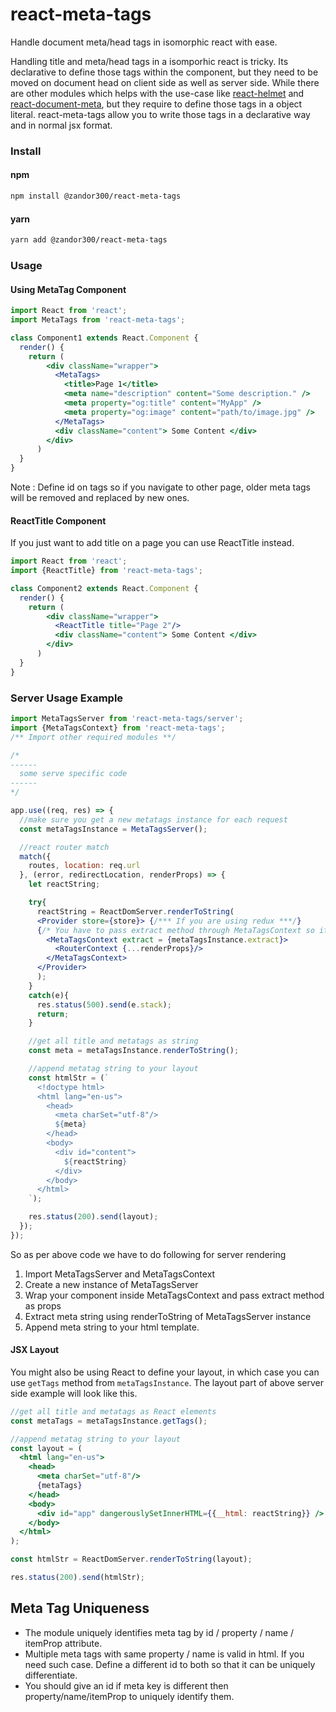 # react-meta-tags
Handle document meta/head tags in isomorphic react with ease.

Handling title and meta/head tags in a isomporhic react is tricky. Its declarative to define those tags within the component, but they need to be moved on document head on client side as well as server side. While there are other modules which helps with the use-case like <a href="https://github.com/nfl/react-helmet" target="_blank">react-helmet</a> and  <a href="https://github.com/kodyl/react-document-meta" target="_blank">react-document-meta</a>, but they require to define those tags in a object literal. react-meta-tags allow you to write those tags in a declarative way and in normal jsx format.

### Install

#### npm
```sh
npm install @zandor300/react-meta-tags
```

#### yarn
```sh
yarn add @zandor300/react-meta-tags
```

### Usage

#### Using MetaTag Component

```jsx
import React from 'react';
import MetaTags from 'react-meta-tags';

class Component1 extends React.Component {
  render() {
    return (
        <div className="wrapper">
          <MetaTags>
            <title>Page 1</title>
            <meta name="description" content="Some description." />
            <meta property="og:title" content="MyApp" />
            <meta property="og:image" content="path/to/image.jpg" />
          </MetaTags>
          <div className="content"> Some Content </div>
        </div>
      )
  }
}
```
Note : Define id on tags so if you navigate to other page, older meta tags will be removed and replaced by new ones.


#### ReactTitle Component
If you just want to add title on a page you can use ReactTitle instead.
```jsx
import React from 'react';
import {ReactTitle} from 'react-meta-tags';

class Component2 extends React.Component {
  render() {
    return (
        <div className="wrapper">
          <ReactTitle title="Page 2"/>
          <div className="content"> Some Content </div>
        </div>
      )
  }
}
```

### Server Usage Example

```jsx
import MetaTagsServer from 'react-meta-tags/server';
import {MetaTagsContext} from 'react-meta-tags';
/** Import other required modules **/

/*
------
  some serve specific code
------
*/

app.use((req, res) => {
  //make sure you get a new metatags instance for each request
  const metaTagsInstance = MetaTagsServer();

  //react router match
  match({
    routes, location: req.url
  }, (error, redirectLocation, renderProps) => {
    let reactString;

    try{
      reactString = ReactDomServer.renderToString(
      <Provider store={store}> {/*** If you are using redux ***/}
      {/* You have to pass extract method through MetaTagsContext so it can catch meta tags */}
        <MetaTagsContext extract = {metaTagsInstance.extract}>
          <RouterContext {...renderProps}/>
        </MetaTagsContext>
      </Provider>
      );
    }
    catch(e){
      res.status(500).send(e.stack);
      return;
    }

    //get all title and metatags as string
    const meta = metaTagsInstance.renderToString();

    //append metatag string to your layout
    const htmlStr = (`
      <!doctype html>
      <html lang="en-us">
        <head>
          <meta charSet="utf-8"/>
          ${meta}
        </head>
        <body>
          <div id="content">
            ${reactString}
          </div>
        </body>
      </html>  
    `);

    res.status(200).send(layout);
  });
});
```

So as per above code we have to do following for server rendering

1. Import MetaTagsServer and MetaTagsContext
2. Create a new instance of MetaTagsServer
3. Wrap your component inside MetaTagsContext and pass extract method as props
4. Extract meta string using renderToString of MetaTagsServer instance
5. Append meta string to your html template.

#### JSX Layout
You might also be using React to define your layout, in which case you can use `getTags` method from `metaTagsInstance`. The layout part of above server side example will look like this.
```jsx
//get all title and metatags as React elements
const metaTags = metaTagsInstance.getTags();

//append metatag string to your layout
const layout = (
  <html lang="en-us">
    <head>
      <meta charSet="utf-8"/>
      {metaTags}
    </head>
    <body>
      <div id="app" dangerouslySetInnerHTML={{__html: reactString}} />
    </body>
  </html>  
);

const htmlStr = ReactDomServer.renderToString(layout);

res.status(200).send(htmlStr);
```



## Meta Tag Uniqueness
- The module uniquely identifies meta tag by id / property / name / itemProp attribute.
- Multiple meta tags with same property / name is valid in html. If you need such case. Define a different id to both so that it can be uniquely differentiate.
- You should give an id if meta key is different then property/name/itemProp to uniquely identify them.
